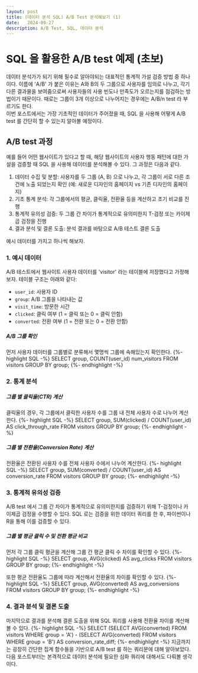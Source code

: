 ```yaml
---
layout: post
title: (데이터 분석 SQL) A/B Test 분석해보기 (1)
date:   2024-09-27
description: A/B Test, SQL, 데이터 분석
---
```

# SQL 을 활용한 A/B test 예제 (초보)

데이터 분석가가 되기 위해 필수로 알아야되는 대표적인 통계적 가설 검증 방법 중 하나이다. 이름에 'A/B' 가 붙은 이유는 A와 B의 두 그룹으로 사용자를 임의로 나누고, 각기 다른 결과물을 보여줌으로써 사용자들의 사용 빈도나 만족도가 오르는지를 점검하는 방법이기 때문이다. 때로는 그룹이 3개 이상으로 나누어지는 경우에는 A/B/n test 라 부르기도 한다.  
이번 포스트에서는 가장 기초적인 데이터가 주어졌을 때, SQL 을 사용해 어떻게 A/B test 를 간단히 할 수 있는지 알아볼 예정이다.

## A/B test 과정
예를 들어 어떤 웹사이트가 있다고 할 때, 해당 웹사이트의 사용자 행동 패턴에 대한 가설을 검증할 때 SQL 을 사용해 데이터를 분석해볼 수 있다. 그 과정은 다음과 같다.

1. 데이터 수집 및 분할: 사용자를 두 그룹 (A, B) 으로 나누고, 각 그룹이 서로 다른 조건에 노출 되었는지 확인 (예: 새로운 디자인의 홈페이지 vs 기존 디자인의 홈페이지)
2. 기초 통계 분석: 각 그룹에서의 평균, 클릭율, 전환율 등을 계산하고 초기 비교를 진행
3. 통계적 유의성 검증: 두 그룹 간 차이가 통계적으로 유의미한지 T-검정 또는 카이제곱 검정을 진행
4. 결과 분석 및 결론 도출: 분석 결과를 바탕으로 A/B 테스트 결론 도출

예시 데이터를 가지고 하나씩 해보자.

### 1. 예시 데이터
A/B 테스트에서 웹사이트 사용자 데이터를 'visitor' 라는 테이블에 저장했다고 가정해보자. 테이블 구조는 아래와 같다:
- ```user_id```: 사용자 ID
- ```group```: A/B 그룹을 나타내는 값
- ```visit_time```: 방문한 시간
- ```clicked```: 클릭 여부 (1 = 클릭 또는 0 = 클릭 안함)
- ```converted```: 전환 여부 (1 = 전환 또는 0 = 전환 안함)

##### A/B 그룹 확인
먼저 사용자 데이터를 그룹별로 분류해서 몇명씩 그룹에 속해있는지 확인한다.
{%- highlight SQL -%}
SELECT group, COUNT(user_id) num_visitors
FROM visitors
GROUP BY group;
{%- endhighlight -%}

### 2. 통계 분석
##### 그룹 별 클릭율(CTR) 계산
클릭율의 경우, 각 그룹에서 클릭한 사용자 수를 그룹 내 전체 사용자 수로 나누어 계산한다.
{%- highlight SQL -%}
SELECT group, SUM(clicked) / COUNT(user_id) AS click_through_rate
FROM visitors
GROUP BY group;
{%- endhighlight -%}

##### 그룹 별 전환율(Conversion Rate) 계산
전환율은 전환된 사용자 수를 전체 사용자 수에서 나누어 계산한다.
{%- highlight SQL -%}
SELECT group, SUM(converted) / COUNT(user_id) AS conversion_rate
FROM visitors
GROUP BY group;
{%- endhighlight -%}

### 3. 통계적 유의성 검증
A/B test 에서 그룹 간 차이가 통계적으로 유의미한지를 검증하기 위해 T-검정이나 카이제곱 검정을 수행할 수 있다. SQL 로는 검증을 위한 데이터 쿼리를 한 후, 파이썬이나 R을 통해 이를 검증할 수 있다.

##### 그룹 별 평균 클릭 수 및 전환 평균 비교
먼저 각 그룹 클릭 평균을 계산해 그룹 간 평균 클릭 수 차이를 확인할 수 있다.
{%- highlight SQL -%}
SELECT group, AVG(clicked) AS avg_clicks
FROM visitors
GROUP BY group;
{%- endhighlight -%}

또한 평균 전환율도 그룹에 따라 계산해서 전환율의 차이를 확인할 수 있다.
{%- highlight SQL -%}
SELECT group, AVG(converted) AS avg_conversions
FROM visitors
GROUP BY group;
{%- endhighlight -%}
### 4. 결과 분석 및 결론 도출
마지막으로 결과를 분석해 결론 도출을 위해 SQL 쿼리를 사용해 전환율 차이를 계산해볼 수 있다.
{%- highlight SQL -%}
SELECT
(SELECT AVG(converted) FROM visitors WHERE group = 'A') -
(SELECT AVG(converted) FROM visitors WHERE group = 'B') AS conversion_rate_diff;
{%- endhighlight -%}
지금까지는 굉장히 간단한 집계 함수들을 기반으로 A/B test 를 하는 쿼리문에 대해 알아보았다. 다음 포스트부터는 본격적으로 데이터 분석에 필요한 심화 쿼리에 대해서도 다뤄볼 생각이다.
